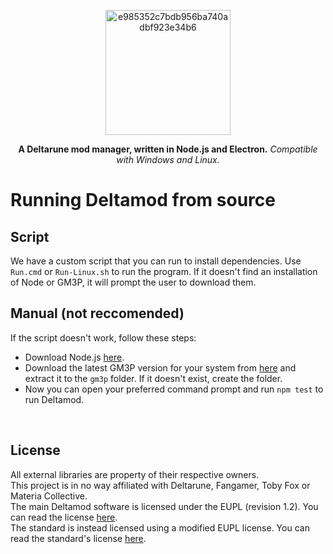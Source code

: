 <p align="center"><img width="200" alt="e985352c7bdb956ba740adbf923e34b6" src="https://github.com/user-attachments/assets/0261f84c-a8f0-4bda-88b1-bd465ac1c623" /></p><p align="center"><b>A Deltarune mod manager, written in Node.js and Electron.</b> <i>Compatible with Windows and Linux.</i></p>

# Running Deltamod from source
## Script
We have a custom script that you can run to install dependencies. Use `Run.cmd` or `Run-Linux.sh` to run the program. If it doesn't find an installation of Node or GM3P, it will prompt the user to download them.
## Manual (not reccomended)
If the script doesn't work, follow these steps:
- Download Node.js [here](https://nodejs.org/en).
- Download the latest GM3P version for your system from [here](gamebanana.com/tools/20063) and extract it to the `gm3p` folder. If it doesn't exist, create the folder.
- Now you can open your preferred command prompt and run `npm test` to run Deltamod.

<br />

## License

All external libraries are property of their respective owners.<br />
This project is in no way affiliated with Deltarune, Fangamer, Toby Fox or Materia Collective.<br />
The main Deltamod software is licensed under the EUPL (revision 1.2). You can read the license [here](./LICENSE.txt).<br />
The standard is instead licensed using a modified EUPL license. You can read the standard's license [here](./examplemod/LICENSE.txt).

